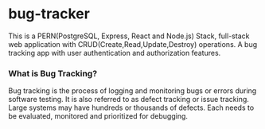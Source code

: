 # bug-tracker
This is a  PERN(PostgreSQL, Express, React and Node.js) Stack, full-stack web application with CRUD(Create,Read,Update,Destroy) operations. A bug tracking app with user authentication and authorization features.  
### What is Bug Tracking?
Bug tracking is the process of logging and monitoring bugs or errors during software testing. It is also referred to as defect tracking or issue tracking. Large systems may have hundreds or thousands of defects. Each needs to be evaluated, monitored and prioritized for debugging.
